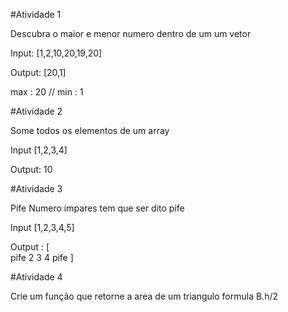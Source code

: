 #Atividade 1

Descubra o maior e menor numero dentro de um um vetor

Input: [1,2,10,20,19,20]

Output: [20,1]

max : 20 // min : 1


#Atividade 2

Some todos os elementos de um array 

Input [1,2,3,4]

Output: 10


#Atividade 3

Pife Numero impares tem que ser dito pife

Input [1,2,3,4,5]

Output : [  
         pife
         2
         3
         4
         pife
]

#Atividade 4 

Crie um função que retorne a area de um triangulo formula B.h/2






